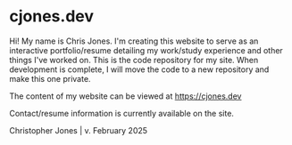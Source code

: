 # cjones.dev

Hi! My name is Chris Jones. I'm creating this website to serve as an interactive portfolio/resume detailing my work/study experience and other things I've worked on.
This is the code repository for my site. When development is complete, I will move the code to a new repository and make this one private. 

The content of my website can be viewed at https://cjones.dev

Contact/resume information is currently available on the site.

Christopher Jones | v. February 2025

